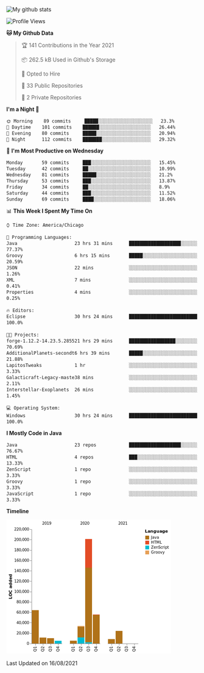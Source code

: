 ![My github stats](https://github-readme-stats.vercel.app/api?username=romvoid95&theme=gruvbox&include_all_commits=true&show_icons=true")

<!--START_SECTION:waka-->
![Profile Views](http://img.shields.io/badge/Profile%20Views-0-blue)

**🐱 My Github Data** 

> 🏆 141 Contributions in the Year 2021
 > 
> 📦 262.5 kB Used in Github's Storage 
 > 
> 💼 Opted to Hire
 > 
> 📜 33 Public Repositories 
 > 
> 🔑 2 Private Repositories  
 > 
**I'm a Night 🦉** 

```text
🌞 Morning    89 commits     █████░░░░░░░░░░░░░░░░░░░░   23.3% 
🌆 Daytime    101 commits    ██████░░░░░░░░░░░░░░░░░░░   26.44% 
🌃 Evening    80 commits     █████░░░░░░░░░░░░░░░░░░░░   20.94% 
🌙 Night      112 commits    ███████░░░░░░░░░░░░░░░░░░   29.32%

```
📅 **I'm Most Productive on Wednesday** 

```text
Monday       59 commits     ███░░░░░░░░░░░░░░░░░░░░░░   15.45% 
Tuesday      42 commits     ██░░░░░░░░░░░░░░░░░░░░░░░   10.99% 
Wednesday    81 commits     █████░░░░░░░░░░░░░░░░░░░░   21.2% 
Thursday     53 commits     ███░░░░░░░░░░░░░░░░░░░░░░   13.87% 
Friday       34 commits     ██░░░░░░░░░░░░░░░░░░░░░░░   8.9% 
Saturday     44 commits     ███░░░░░░░░░░░░░░░░░░░░░░   11.52% 
Sunday       69 commits     ████░░░░░░░░░░░░░░░░░░░░░   18.06%

```


📊 **This Week I Spent My Time On** 

```text
⌚︎ Time Zone: America/Chicago

💬 Programming Languages: 
Java                     23 hrs 31 mins      ███████████████████░░░░░░   77.37% 
Groovy                   6 hrs 15 mins       █████░░░░░░░░░░░░░░░░░░░░   20.59% 
JSON                     22 mins             ░░░░░░░░░░░░░░░░░░░░░░░░░   1.26% 
XML                      7 mins              ░░░░░░░░░░░░░░░░░░░░░░░░░   0.41% 
Properties               4 mins              ░░░░░░░░░░░░░░░░░░░░░░░░░   0.25%

🔥 Editors: 
Eclipse                  30 hrs 24 mins      █████████████████████████   100.0%

🐱‍💻 Projects: 
forge-1.12.2-14.23.5.285521 hrs 29 mins      █████████████████░░░░░░░░   70.69% 
AdditionalPlanets-secondt6 hrs 39 mins       █████░░░░░░░░░░░░░░░░░░░░   21.88% 
LapitosTweaks            1 hr                ░░░░░░░░░░░░░░░░░░░░░░░░░   3.33% 
Galacticraft-Legacy-maste38 mins             ░░░░░░░░░░░░░░░░░░░░░░░░░   2.11% 
Interstellar-Exoplanets  26 mins             ░░░░░░░░░░░░░░░░░░░░░░░░░   1.45%

💻 Operating System: 
Windows                  30 hrs 24 mins      █████████████████████████   100.0%

```

**I Mostly Code in Java** 

```text
Java                     23 repos            ███████████████████░░░░░░   76.67% 
HTML                     4 repos             ███░░░░░░░░░░░░░░░░░░░░░░   13.33% 
ZenScript                1 repo              ░░░░░░░░░░░░░░░░░░░░░░░░░   3.33% 
Groovy                   1 repo              ░░░░░░░░░░░░░░░░░░░░░░░░░   3.33% 
JavaScript               1 repo              ░░░░░░░░░░░░░░░░░░░░░░░░░   3.33%

```


**Timeline**

![Chart not found](https://raw.githubusercontent.com/ROMVoid95/ROMVoid95/master/charts/bar_graph.png) 


 Last Updated on 16/08/2021
<!--END_SECTION:waka-->
